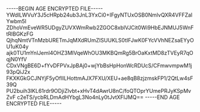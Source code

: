 -----BEGIN AGE ENCRYPTED FILE-----
YWdlLWVuY3J5cHRpb24ub3JnL3YxCi0+IFgyNTUxOSB0NmlvQXR4VFFZalYwbm5l
ZDhoVmEveWR5UDgyZUVXWmRwb2ZGOC8xblVJCit0Wi9HbEJNMUJ5WnFtRlBGKzFG
QjhqNmtVTnMzbURETmJqMXdRUmZISUUKLS0tIFJwK0FYcVVhNEZsaEYyOU1uK04y
ajk0TU1mYnlJeml4OHZ3MlVqeWhOU3MKBQmRg5BrOaKxtMD8zTVEyR7qOqjN0YfV
CDxVNgBE6D+fYvDFPVxJpBAj0+wjYbBsHpHonWcRDUcS/CFmwvmpwM1j93pQiJ2x
FKXKGkGCJNYjF5yOfIILHottmAJX7FXU/XEU+ae8qB8zjzmskFP1/2QtLw4sF39Q
PU2buih3IKL61rdr9ODjiZlvbt+xHvT4dAwrU8nC/foQTOprYUmePRJyKSpMvZvF
c2eTS/ycbRLDmAdHYbgL3No4nLy0tJvtXFIJMQ==
-----END AGE ENCRYPTED FILE-----
